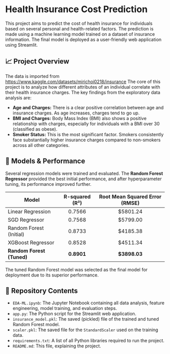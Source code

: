 # Health Insurance Cost Prediction

This project aims to predict the cost of health insurance for individuals based on several personal and health-related factors. The prediction is made using a machine learning model trained on a dataset of insurance information. The final model is deployed as a user-friendly web application using Streamlit.

## 📈 Project Overview
The data is imported from https://www.kaggle.com/datasets/mirichoi0218/insurance
The core of this project is to analyze how different attributes of an individual correlate with their health insurance charges. The key findings from the exploratory data analysis are:

-   **Age and Charges:** There is a clear positive correlation between age and insurance charges. As age increases, charges tend to go up.
-   **BMI and Charges:** Body Mass Index (BMI) also shows a positive relationship with charges, especially for individuals with a BMI over 30 (classified as obese).
-   **Smoker Status:** This is the most significant factor. Smokers consistently face substantially higher insurance charges compared to non-smokers across all other categories.


## 🤖 Models & Performance

Several regression models were trained and evaluated. The **Random Forest Regressor** provided the best initial performance, and after hyperparameter tuning, its performance improved further.

| Model                       | R-squared (R²) | Root Mean Squared Error (RMSE) |
| --------------------------- | :------------: | :----------------------------: |
| Linear Regression           |     0.7566     |           $5801.24            |
| SGD Regressor               |     0.7568     |           $5799.00            |
| Random Forest (Initial)     |     0.8733     |           $4185.38            |
| XGBoost Regressor           |     0.8528     |           $4511.34            |
| **Random Forest (Tuned)** |   **0.8901** |         **$3898.03** |

The tuned Random Forest model was selected as the final model for deployment due to its superior performance.

## 📂 Repository Contents

-   `EDA-ML.ipynb`: The Jupyter Notebook containing all data analysis, feature engineering, model training, and evaluation steps.
-   `app.py`: The Python script for the Streamlit web application.
-   `insurance_model.pkl`: The saved (pickled) file of the trained and tuned Random Forest model.
-   `scaler.pkl`: The saved file for the `StandardScaler` used on the training data.
-   `requirements.txt`: A list of all Python libraries required to run the project.
-   `README.md`: This file, explaining the project.
